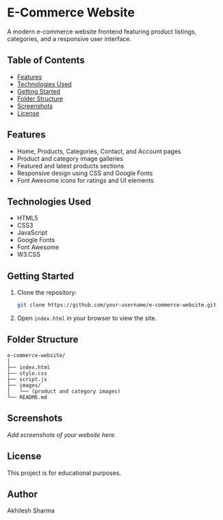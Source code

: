 # E-Commerce Website

A modern e-commerce website frontend featuring product listings, categories, and a responsive user interface.

## Table of Contents

- [Features](#features)
- [Technologies Used](#technologies-used)
- [Getting Started](#getting-started)
- [Folder Structure](#folder-structure)
- [Screenshots](#screenshots)
- [License](#license)

## Features

- Home, Products, Categories, Contact, and Account pages
- Product and category image galleries
- Featured and latest products sections
- Responsive design using CSS and Google Fonts
- Font Awesome icons for ratings and UI elements

## Technologies Used

- HTML5
- CSS3
- JavaScript
- Google Fonts
- Font Awesome
- W3.CSS

## Getting Started

1. Clone the repository:
   ```sh
   git clone https://github.com/your-username/e-commerce-website.git
   ```
2. Open `index.html` in your browser to view the site.

## Folder Structure

```
e-commerce-website/
│
├── index.html
├── style.css
├── script.js
├── images/
│   └── (product and category images)
└── README.md
```

## Screenshots

_Add screenshots of your website here._

## License

This project is for educational purposes.

## Author
Akhilesh Sharma